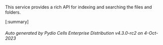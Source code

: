 






This service provides a rich API for indexing and searching the files and folders.

[:summary]

###### Auto generated by Pydio Cells Enterprise Distribution v4.3.0-rc2 on 4-Oct-2023
